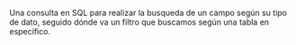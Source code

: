 Una consulta en SQL para realizar la busqueda de un campo según su tipo de dato, seguido dónde va un filtro que buscamos según una tabla en específico.
